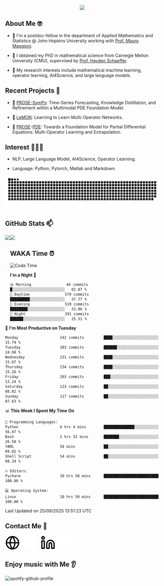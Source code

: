 

<div align="center">
<!--   <h3>Hi there 👋, I'm Jingmin Sun (孙婧旻)</h3> -->
  <img src="https://readme-typing-svg.demolab.com?font=Inconsolata&weight=500&size=50&pause=1000&color=787062&center=true&vCenter=true&repeat=true&random=false&width=1300&height=140&lines=%E2%9C%A9+Hi+there%21+I'm+Jingmin+Sun+%E2%9C%A9;%E5%A4%A7%E5%AE%B6%F0%9F%90%92%E5%91%80+%E8%BF%99%E9%87%8C%E6%98%AF%E5%B0%8F%E5%AD%99%F0%9F%8C%83" />

</div>

## About Me 🤓 
- 👀 I'm a postdoc-fellow in the department of Applied Mathematics and Statistics @ John Hopkins University working with <a href="https://mauromaggioni.duckdns.org/" target="_blank">Prof. Mauro Maggioni</a>.

- 🌱 I obtained my PhD in mathematical science from Carnegie Mellon University (CMU), supervised by  <a href="https://sites.google.com/view/haydenschaeffer/" target="_blank">Prof. Hayden Schaeffer</a>.

- 💬 My research interests include mathematical machine learning, operator learning, AI4Science, and large language models.

## Recent Projects 📒
- 🔭 <a href="https://github.com/JingminSun/prose_v1" target="_blank">PROSE-SymPy</a>: Time-Series Forecasting, Knowledge Distillation, and Refinement within a Multimodal PDE Foundation Model.

- 🔭 <a href="https://github.com/JingminSun/LeMON_PROSE" target="_blank"> LeMON</a>:  Learning to Learn Multi-Operator Networks.

- 🔭 <a href="https://github.com/JingminSun/prose" target="_blank">PROSE</a>-<a href="https://github.com/JingminSun/prose_v1" target="_blank">PDE</a>: Towards a Foundation Model for Partial Differential Equations: Multi-Operator Learning and Extrapolation.
  
## Interest 👨🏽‍💻
- NLP, Large Language Model, AI4Science, Operator Learning.

- Language: Python, Pytorch, Matlab and Markdown.
<picture>
  <source media="(prefers-color-scheme: dark)" srcset="https://raw.githubusercontent.com/JingminSun/JingminSun/output/github-contribution-grid-snake-dark.svg">
  <source media="(prefers-color-scheme: light)" srcset="https://raw.githubusercontent.com/JingminSun/JingminSun/output/github-contribution-grid-snake.svg">
  <img alt="github contribution grid snake animation" src="https://raw.githubusercontent.com/JingminSun/JingminSun/output/github-contribution-grid-snake.svg">
</picture>

## GitHub Stats 📫

<div>
  <img height="170" align="left" src="https://github-readme-stats-three-nu-80.vercel.app/api?username=JingminSun&show_icons=true&theme=transparent&count_private=true&rank_icon=github&include_all_commits=true" />
  <img height="170" src="https://github-readme-stats-three-nu-80.vercel.app/api/top-langs/?username=JingminSun&hide_langs_below=1&theme=transparent&line_height=27&layout=compact&count_private=true" />
</div>

## WAKA Time ⏰

<!--START_SECTION:waka-->
![Code Time](http://img.shields.io/badge/Code%20Time-190%20hrs%208%20mins-blue)

**I'm a Night 🦉** 

```text
🌞 Morning                44 commits          █░░░░░░░░░░░░░░░░░░░░░░░░   02.87 % 
🌆 Daytime                579 commits         █████████░░░░░░░░░░░░░░░░   37.77 % 
🌃 Evening                519 commits         ████████░░░░░░░░░░░░░░░░░   33.86 % 
🌙 Night                  391 commits         ██████░░░░░░░░░░░░░░░░░░░   25.51 % 
```
📅 **I'm Most Productive on Tuesday** 

```text
Monday                   242 commits         ████░░░░░░░░░░░░░░░░░░░░░   15.79 % 
Tuesday                  383 commits         ██████░░░░░░░░░░░░░░░░░░░   24.98 % 
Wednesday                231 commits         ████░░░░░░░░░░░░░░░░░░░░░   15.07 % 
Thursday                 234 commits         ████░░░░░░░░░░░░░░░░░░░░░   15.26 % 
Friday                   203 commits         ███░░░░░░░░░░░░░░░░░░░░░░   13.24 % 
Saturday                 123 commits         ██░░░░░░░░░░░░░░░░░░░░░░░   08.02 % 
Sunday                   117 commits         ██░░░░░░░░░░░░░░░░░░░░░░░   07.63 % 
```


📊 **This Week I Spent My Time On** 

```text
💬 Programming Languages: 
Python                   6 hrs 4 mins        ██████████████░░░░░░░░░░░   56.07 % 
Bash                     2 hrs 52 mins       ███████░░░░░░░░░░░░░░░░░░   26.58 % 
YAML                     58 mins             ██░░░░░░░░░░░░░░░░░░░░░░░   09.02 % 
Shell Script             54 mins             ██░░░░░░░░░░░░░░░░░░░░░░░   08.34 % 

🔥 Editors: 
Pycharm                  10 hrs 50 mins      █████████████████████████   100.00 % 

💻 Operating System: 
Linux                    10 hrs 50 mins      █████████████████████████   100.00 % 
```


 Last Updated on 25/09/2025 13:51:23 UTC
<!--END_SECTION:waka-->


## Contact Me 👯

[![website](./img/globe-light.svg)](https://jingminsun.github.io#gh-light-mode-only)
[![website](./img/globe-dark.svg)](https://jingminsun.github.io#gh-dark-mode-only)
&nbsp;&nbsp;
[![website](./img/linkedin-light.svg)](https://linkedin.com/in/jingmin-sun-529ab816b/#gh-light-mode-only)
[![website](./img/linkedin-dark.svg)](https://linkedin.com/in/jingmin-sun-529ab816b#gh-dark-mode-only)

## Enjoy music with Me 👂
![spotify-github-profile](https://spotify-github-profile.kittinanx.com/api/view?uid=316omdldpvpn3opl3jut4pxkmize&cover_image=false&theme=default&show_offline=false&background_color=121212&interchange=false)

